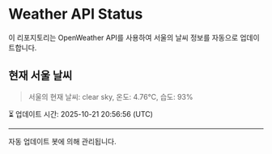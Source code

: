
# Weather API Status

이 리포지토리는 OpenWeather API를 사용하여 서울의 날씨 정보를 자동으로 업데이트합니다.

## 현재 서울 날씨
> 서울의 현재 날씨: clear sky, 온도: 4.76°C, 습도: 93%

⏳ 업데이트 시간: 2025-10-21 20:56:56 (UTC)

---
자동 업데이트 봇에 의해 관리됩니다.
